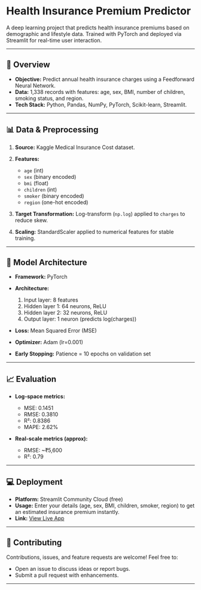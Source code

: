 # Health Insurance Premium Predictor

A deep learning project that predicts health insurance premiums based on demographic and lifestyle data. Trained with PyTorch and deployed via Streamlit for real-time user interaction.

---

## 🚀 Overview

* **Objective:** Predict annual health insurance charges using a Feedforward Neural Network.
* **Data:** 1,338 records with features: age, sex, BMI, number of children, smoking status, and region.
* **Tech Stack:** Python, Pandas, NumPy, PyTorch, Scikit-learn, Streamlit.

---

## 📊 Data & Preprocessing

1. **Source:** Kaggle Medical Insurance Cost dataset.
2. **Features:**

   * `age` (int)
   * `sex` (binary encoded)
   * `bmi` (float)
   * `children` (int)
   * `smoker` (binary encoded)
   * `region` (one-hot encoded)
3. **Target Transformation:** Log-transform (`np.log`) applied to `charges` to reduce skew.
4. **Scaling:** StandardScaler applied to numerical features for stable training.

---

## 🧠 Model Architecture

* **Framework:** PyTorch
* **Architecture:**

  1. Input layer: 8 features
  2. Hidden layer 1: 64 neurons, ReLU
  3. Hidden layer 2: 32 neurons, ReLU
  4. Output layer: 1 neuron (predicts log(charges))
* **Loss:** Mean Squared Error (MSE)
* **Optimizer:** Adam (lr=0.001)
* **Early Stopping:** Patience = 10 epochs on validation set

---

## 📈 Evaluation

* **Log-space metrics:**

  * MSE: 0.1451
  * RMSE: 0.3810
  * R²: 0.8386
  * MAPE: 2.62%
* **Real-scale metrics (approx):**

  * RMSE: \~₹5,600
  * R²: 0.79

---

## 💻 Deployment

* **Platform:** Streamlit Community Cloud (free)
* **Usage:** Enter your details (age, sex, BMI, children, smoker, region) to get an estimated insurance premium instantly.
* **Link:** [View Live App](https://insurance-premium-predictor-uutxfqqfqw3g3id3sq5knj.streamlit.app/)

---

## 🤝 Contributing

Contributions, issues, and feature requests are welcome! Feel free to:

* Open an issue to discuss ideas or report bugs.
* Submit a pull request with enhancements.

---



